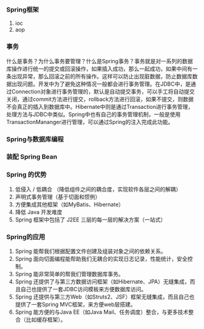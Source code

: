 ### Spring框架
  1. ioc
  2. aop
### 事务
  什么是事务？为什么事务要管理？什么是Spring事务？事务就是对一系列的数据库操作进行统一的提交或回滚操作，如果插入成功，那么一起成功，如果中间有一条出现异常，那么回滚之前的所有操作。这样可以防止出现脏数据，防止数据库数据出现问题。开发中为了避免这种情况一般都会进行事务管理。在JDBC中，是通过Connection对象进行事务管理的，默认是自动提交事务，可以手工将自动提交关闭，通过commit方法进行提交，rollback方法进行回滚，如果不提交，则数据不会真正的插入到数据库中。Hibernate中则是通过Transaction进行事务管理，处理方法与JDBC中类似。Spring中也有自己的事务管理机制，一般是使用TransactionMananger进行管理，可以通过Spring的注入完成此功能。
  
### Spring与数据库编程


### 装配 Spring Bean


### Spring 的优势
  1. 低侵入 / 低耦合 （降低组件之间的耦合度，实现软件各层之间的解耦）  
  2. 声明式事务管理（基于切面和惯例）  
  3. 方便集成其他框架（如MyBatis、Hibernate）  
  4. 降低 Java 开发难度  
  5. Spring 框架中包括了 J2EE 三层的每一层的解决方案（一站式）  


### Spring的应用
1. Spring 能帮我们根据配置文件创建及组装对象之间的依赖关系。
2. Spring 面向切面编程能帮助我们无耦合的实现日志记录，性能统计，安全控制。
3. Spring 能非常简单的帮我们管理数据库事务。
4. Spring 还提供了与第三方数据访问框架（如Hibernate、JPA）无缝集成，而且自己也提供了一套JDBC访问模板来方便数据库访问。
5. Spring 还提供与第三方Web（如Struts2、JSF）框架无缝集成，而且自己也提供了一套Spring MVC框架，来方便web层搭建。
6. Spring 能方便的与Java EE（如Java Mail、任务调度）整合，与更多技术整合（比如缓存框架）。
